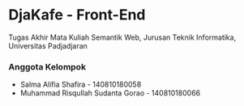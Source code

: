 # DjaKafe - Front-End
Tugas Akhir Mata Kuliah Semantik Web, Jurusan Teknik Informatika, Universitas Padjadjaran

### Anggota Kelompok
* Salma Alifia Shafira - 140810180058
* Muhammad Risqullah Sudanta Gorao - 140810180066
